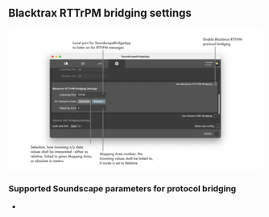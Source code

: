 ## Blacktrax RTTrPM bridging settings

![Showreel.009.png](Resources/Documentation/Showreel/Showreel.009.png "Blacktrax RTTrPM Bridging Settings")

### Supported Soundscape parameters for protocol bridging

- 